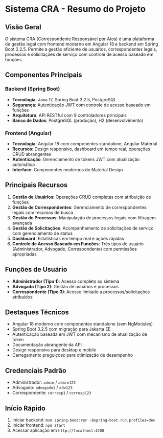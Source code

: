 # Sistema CRA - Resumo do Projeto

## Visão Geral
O sistema CRA (Correspondente Responsável por Atos) é uma plataforma de gestão legal com frontend moderno em Angular 18 e backend em Spring Boot 3.2.5. Permite a gestão eficiente de usuários, correspondentes legais, processos e solicitações de serviço com controle de acesso baseado em funções.

## Componentes Principais

### Backend (Spring Boot)
- **Tecnologia**: Java 17, Spring Boot 3.2.5, PostgreSQL
- **Segurança**: Autenticação JWT com controle de acesso baseado em funções
- **Arquitetura**: API RESTful com 9 controladores principais
- **Banco de Dados**: PostgreSQL (produção), H2 (desenvolvimento)

### Frontend (Angular)
- **Tecnologia**: Angular 18 com componentes standalone, Angular Material
- **Recursos**: Design responsivo, dashboard em tempo real, operações CRUD abrangentes
- **Autenticação**: Gerenciamento de tokens JWT com atualização automática
- **Interface**: Componentes modernos do Material Design

## Principais Recursos
1. **Gestão de Usuários**: Operações CRUD completas com atribuição de funções
2. **Gestão de Correspondentes**: Gerenciamento de correspondentes legais com recursos de busca
3. **Gestão de Processos**: Manipulação de processos legais com filtragem avançada
4. **Gestão de Solicitações**: Acompanhamento de solicitações de serviço com gerenciamento de status
5. **Dashboard**: Estatísticas em tempo real e ações rápidas
6. **Controle de Acesso Baseado em Funções**: Três tipos de usuário (Administrador, Advogado, Correspondente) com permissões apropriadas

## Funções de Usuário
- **Administrador (Tipo 1)**: Acesso completo ao sistema
- **Advogado (Tipo 2)**: Gestão de usuários e processos
- **Correspondente (Tipo 3)**: Acesso limitado a processos/solicitações atribuídos

## Destaques Técnicos
- Angular 18 moderno com componentes standalone (sem NgModules)
- Spring Boot 3.2.5 com migração para Jakarta EE
- Autenticação baseada em JWT com mecanismo de atualização de token
- Documentação abrangente da API
- Design responsivo para desktop e mobile
- Carregamento preguiçoso para otimização de desempenho

## Credenciais Padrão
- Administrador: `admin` / `admin123`
- Advogado: `advogado1` / `adv123`
- Correspondente: `corresp1` / `corresp123`

## Início Rápido
1. Iniciar backend: `mvn spring-boot:run -Dspring-boot.run.profiles=dev`
2. Iniciar frontend: `npm start`
3. Acessar aplicação em `http://localhost:4200`